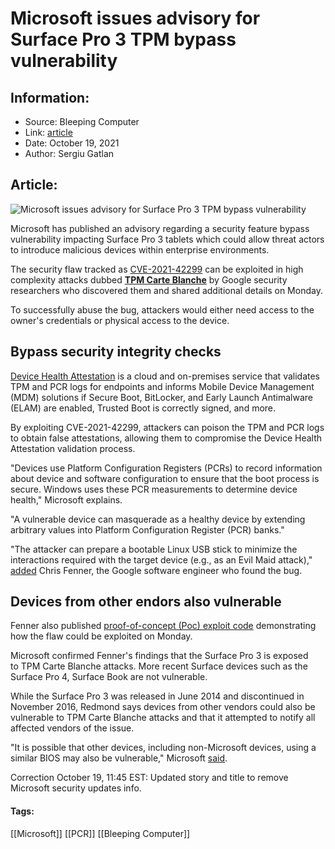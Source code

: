 # Microsoft issues advisory for Surface Pro 3 TPM bypass vulnerability
### 

## Information:
+ Source: Bleeping Computer
+ Link: [article](https://www.bleepingcomputer.com/news/microsoft/microsoft-issues-advisory-for-surface-pro-3-tpm-bypass-vulnerability/)
+ Date: October 19, 2021
+ Author: Sergiu Gatlan


## Article:
![Microsoft issues advisory for Surface Pro 3 TPM bypass vulnerability](https://www.bleepstatic.com/content/hl-images/2021/09/05/Microsoft.jpg)


Microsoft has published an advisory regarding a security feature bypass vulnerability impacting Surface Pro 3 tablets which could allow threat actors to introduce malicious devices within enterprise environments.


The security flaw tracked as [CVE-2021-42299](https://msrc.microsoft.com/update-guide/vulnerability/CVE-2021-42299) can be exploited in high complexity attacks dubbed [**TPM Carte Blanche**](https://github.com/google/security-research/blob/master/pocs/bios/tpm-carte-blanche/writeup.md) by Google security researchers who discovered them and shared additional details on Monday.


To successfully abuse the bug, attackers would either need access to the owner's credentials or physical access to the device.


Bypass security integrity checks
--------------------------------


[Device Health Attestation](https://docs.microsoft.com/en-us/windows-server/security/device-health-attestation) is a cloud and on-premises service that validates TPM and PCR logs for endpoints and informs Mobile Device Management (MDM) solutions if Secure Boot, BitLocker, and Early Launch Antimalware (ELAM) are enabled, Trusted Boot is correctly signed, and more.


By exploiting CVE-2021-42299, attackers can poison the TPM and PCR logs to obtain false attestations, allowing them to compromise the Device Health Attestation validation process.


"Devices use Platform Configuration Registers (PCRs) to record information about device and software configuration to ensure that the boot process is secure. Windows uses these PCR measurements to determine device health," Microsoft explains.


"A vulnerable device can masquerade as a healthy device by extending arbitrary values into Platform Configuration Register (PCR) banks."


"The attacker can prepare a bootable Linux USB stick to minimize the interactions required with the target device (e.g., as an Evil Maid attack)," [added](https://github.com/google/security-research/blob/master/pocs/bios/tpm-carte-blanche/writeup.md#exploitation) Chris Fenner, the Google software engineer who found the bug.


Devices from other endors also vulnerable
-----------------------------------------


Fenner also published [proof-of-concept (Poc) exploit code](https://github.com/google/security-research/tree/master/pocs/bios/tpm-carte-blanche) demonstrating how the flaw could be exploited on Monday.


Microsoft confirmed Fenner's findings that the Surface Pro 3 is exposed to TPM Carte Blanche attacks. More recent Surface devices such as the Surface Pro 4, Surface Book are not vulnerable.


While the Surface Pro 3 was released in June 2014 and discontinued in November 2016, Redmond says devices from other vendors could also be vulnerable to TPM Carte Blanche attacks and that it attempted to notify all affected vendors of the issue.


"It is possible that other devices, including non-Microsoft devices, using a similar BIOS may also be vulnerable," Microsoft [said](https://msrc.microsoft.com/update-guide/vulnerability/CVE-2021-42299).


Correction October 19, 11:45 EST: Updated story and title to remove Microsoft security updates info.




#### Tags:
[[Microsoft]] [[PCR]] [[Bleeping Computer]]
